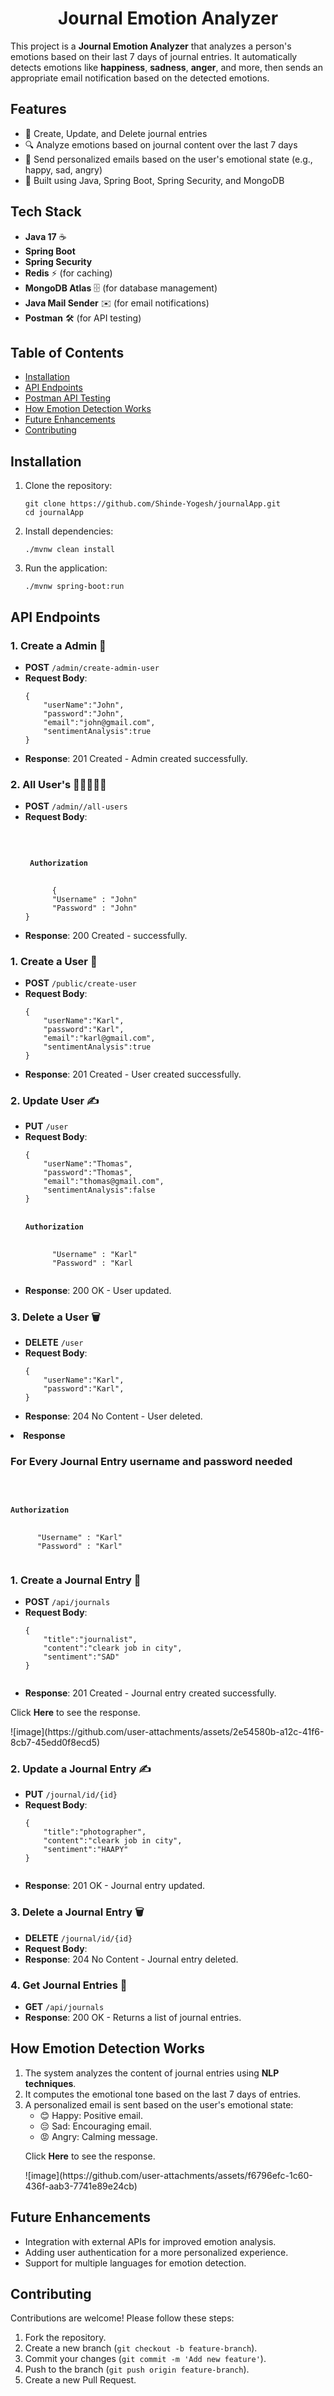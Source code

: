 <h1 align="center">Journal Emotion Analyzer</h1>

<p>This project is a <strong>Journal Emotion Analyzer</strong> that analyzes a person's emotions based on their last 7 days of journal entries. It automatically detects emotions like <strong>happiness</strong>, <strong>sadness</strong>, <strong>anger</strong>, and more, then sends an appropriate email notification based on the detected emotions.</p>

<h2>Features</h2>
<ul>
  <li>📝 Create, Update, and Delete journal entries</li>
  <li>🔍 Analyze emotions based on journal content over the last 7 days</li>
  <li>📧 Send personalized emails based on the user's emotional state (e.g., happy, sad, angry)</li>
  <li>🚀 Built using Java, Spring Boot, Spring Security, and MongoDB</li>
</ul>

<h2>Tech Stack</h2>
<ul>
  <li><strong>Java 17</strong> ☕</li>
  <li><strong>Spring Boot</strong></li>
  <li><strong>Spring Security</strong></li>
  <li><strong>Redis</strong> ⚡ (for caching)</li>
  <li><strong>MongoDB Atlas</strong> 🗄️ (for database management)</li>
  <li><strong>Java Mail Sender</strong> ✉️ (for email notifications)</li>
  <li><strong>Postman</strong> 🛠️ (for API testing)</li>
</ul>

<h2>Table of Contents</h2>
<ul>
  <li><a href="#installation">Installation</a></li>
  <li><a href="#api-endpoints">API Endpoints</a></li>
  <li><a href="#postman-api-testing">Postman API Testing</a></li>
  <li><a href="#how-emotion-detection-works">How Emotion Detection Works</a></li>
  <li><a href="#future-enhancements">Future Enhancements</a></li>
  <li><a href="#contributing">Contributing</a></li>
</ul>

<h2 id="installation">Installation</h2>
<ol>
  <li>Clone the repository:
    <pre><code>git clone https://github.com/Shinde-Yogesh/journalApp.git
cd journalApp</code></pre>
  </li>
  <li>Install dependencies:
    <pre><code>./mvnw clean install</code></pre>
  </li>
  <li>Run the application:
    <pre><code>./mvnw spring-boot:run</code></pre>
  </li>
</ol>

<h2 id="api-endpoints">API Endpoints</h2>
<h3>1. Create a Admin 🤵</h3>
<ul>
  <li><strong>POST</strong> <code>/admin/create-admin-user</code></li>
  <li><strong>Request Body</strong>:
    <pre><code>{
    "userName":"John",
    "password":"John",
    "email":"john@gmail.com",
    "sentimentAnalysis":true
}</code></pre>
  </li>
  <li><strong>Response</strong>: 201 Created - Admin created successfully.</li>
</ul>

<h3>2. All User's 👨🏼‍🤝‍👨🏼</h3>
<ul>
  <li><strong>POST</strong> <code>/admin//all-users</code></li>
  <li><strong>Request Body</strong>:
    <pre><code>
       <h4> Authorization </h4>
      {
      "Username" : "John"
      "Password" : "John"
}</code></pre>
  </li>
  <li><strong>Response</strong>: 200 Created - successfully.</li>
</ul>

<h3>1. Create a User 🤵</h3>
<ul>
  <li><strong>POST</strong> <code>/public/create-user</code></li>
  <li><strong>Request Body</strong>:
    <pre><code>{
    "userName":"Karl",
    "password":"Karl",
    "email":"karl@gmail.com",
    "sentimentAnalysis":true
}</code></pre>
  </li>
  <li><strong>Response</strong>: 201 Created - User created successfully.</li>
</ul>

<h3>2. Update User ✍️</h3>
<ul>
  <li><strong>PUT</strong> <code>/user</code></li>
  <li><strong>Request Body</strong>:
    <pre><code>{
    "userName":"Thomas",
    "password":"Thomas",
    "email":"thomas@gmail.com",
    "sentimentAnalysis":false
}
      <h4>Authorization</h4>
      "Username" : "Karl"
      "Password" : "Karl
    </code></pre>
  </li>
  <li><strong>Response</strong>: 200 OK - User updated.</li>
</ul>

<h3>3. Delete a User 🗑️</h3>
<ul>
  <li><strong>DELETE</strong> <code>/user</code></li>
  <li><strong>Request Body</strong>:
    <pre><code>{
    "userName":"Karl",
    "password":"Karl",
}</code></pre>
  </li>
  <li><strong>Response</strong>: 204 No Content - User deleted.</li>
</ul>

<li><strong>Response</strong>
  <h3> For Every Journal Entry username and password needed </h3>
     <pre><code>
      <h4>Authorization</h4>
      "Username" : "Karl"
      "Password" : "Karl"
    </code></pre>
</li>
<h3>1. Create a Journal Entry 📝</h3>
<ul>
  <li><strong>POST</strong> <code>/api/journals</code></li>
  <li><strong>Request Body</strong>:
    <pre><code>{
    "title":"journalist",
    "content":"cleark job in city",
    "sentiment":"SAD"
}
    </code></pre>
  </li>
  <li><strong>Response</strong>: 201 Created - Journal entry created successfully.</li>
</ul>

<p>Click <strong>Here</strong> to see the response.</p>
![image](https://github.com/user-attachments/assets/2e54580b-a12c-41f6-8cb7-45edd0f8ecd5)

<h3>2. Update a Journal Entry ✍️</h3>
<ul>
  <li><strong>PUT</strong> <code>/journal/id/{id}</code></li>
  <li><strong>Request Body</strong>:
    <pre><code>{
    "title":"photographer",
    "content":"cleark job in city",
    "sentiment":"HAAPY"
}
    </code></pre>
  </li>
  <li><strong>Response</strong>: 201 OK - Journal entry updated.</li>
</ul>

<h3>3. Delete a Journal Entry 🗑️</h3>
<ul>
  <li><strong>DELETE</strong> <code>/journal/id/{id}</code></li>
  <li><strong>Request Body</strong>:
  </li>
   <li><strong>Response</strong>: 204 No Content - Journal entry deleted.</li>
</ul>

<h3>4. Get Journal Entries 📖</h3>
<ul>
  <li><strong>GET</strong> <code>/api/journals</code></li>
  <li><strong>Response</strong>: 200 OK - Returns a list of journal entries.</li>
</ul>
<h2 id="how-emotion-detection-works">How Emotion Detection Works</h2>

<ol>
  <li>The system analyzes the content of journal entries using <strong>NLP techniques</strong>.</li>
  <li>It computes the emotional tone based on the last 7 days of entries.</li>
  <li>A personalized email is sent based on the user's emotional state:
    <ul>
      <li>😊 Happy: Positive email.</li>
      <li>😔 Sad: Encouraging email.</li>
      <li>😡 Angry: Calming message.</li>
    </ul>
    <p>Click <strong>Here</strong> to see the response.</p>
![image](https://github.com/user-attachments/assets/f6796efc-1c60-436f-aab3-7741e89e24cb)

  </li>
</ol>

<h2 id="future-enhancements">Future Enhancements</h2>
<ul>
  <li>Integration with external APIs for improved emotion analysis.</li>
  <li>Adding user authentication for a more personalized experience.</li>
  <li>Support for multiple languages for emotion detection.</li>
</ul>

<h2 id="contributing">Contributing</h2>
<p>Contributions are welcome! Please follow these steps:</p>
<ol>
  <li>Fork the repository.</li>
  <li>Create a new branch (<code>git checkout -b feature-branch</code>).</li>
  <li>Commit your changes (<code>git commit -m 'Add new feature'</code>).</li>
  <li>Push to the branch (<code>git push origin feature-branch</code>).</li>
  <li>Create a new Pull Request.</li>
</ol>
